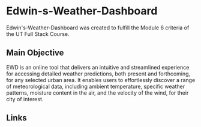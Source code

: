 # Edwin-s-Weather-Dashboard
Edwin's-Weather-Dashboard was created to fulfill the Module 6 criteria of the UT Full Stack Course. 




## Main Objective 
EWD is an online tool that delivers an intuitive and streamlined experience for accessing detailed weather predictions, both present and forthcoming, for any selected urban area. It enables users to effortlessly discover a range of meteorological data, including ambient temperature, specific weather patterns, moisture content in the air, and the velocity of the wind, for their city of interest.

## Links 
